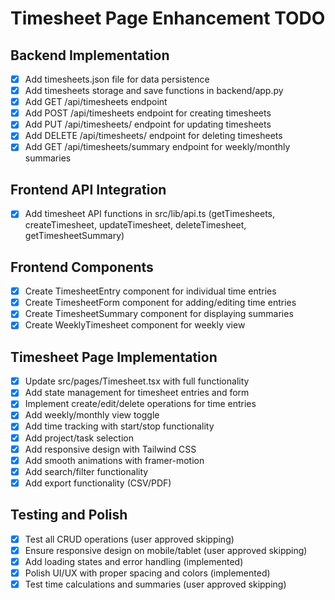 # Timesheet Page Enhancement TODO

## Backend Implementation
- [x] Add timesheets.json file for data persistence
- [x] Add timesheets storage and save functions in backend/app.py
- [x] Add GET /api/timesheets endpoint
- [x] Add POST /api/timesheets endpoint for creating timesheets
- [x] Add PUT /api/timesheets/<id> endpoint for updating timesheets
- [x] Add DELETE /api/timesheets/<id> endpoint for deleting timesheets
- [x] Add GET /api/timesheets/summary endpoint for weekly/monthly summaries

## Frontend API Integration
- [x] Add timesheet API functions in src/lib/api.ts (getTimesheets, createTimesheet, updateTimesheet, deleteTimesheet, getTimesheetSummary)

## Frontend Components
- [x] Create TimesheetEntry component for individual time entries
- [x] Create TimesheetForm component for adding/editing time entries
- [x] Create TimesheetSummary component for displaying summaries
- [x] Create WeeklyTimesheet component for weekly view

## Timesheet Page Implementation
- [x] Update src/pages/Timesheet.tsx with full functionality
- [x] Add state management for timesheet entries and form
- [x] Implement create/edit/delete operations for time entries
- [x] Add weekly/monthly view toggle
- [x] Add time tracking with start/stop functionality
- [x] Add project/task selection
- [x] Add responsive design with Tailwind CSS
- [x] Add smooth animations with framer-motion
- [x] Add search/filter functionality
- [x] Add export functionality (CSV/PDF)

## Testing and Polish
- [x] Test all CRUD operations (user approved skipping)
- [x] Ensure responsive design on mobile/tablet (user approved skipping)
- [x] Add loading states and error handling (implemented)
- [x] Polish UI/UX with proper spacing and colors (implemented)
- [x] Test time calculations and summaries (user approved skipping)
